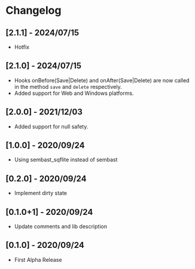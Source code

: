 # Changelog

## [2.1.1] - 2024/07/15

* Hotfix

## [2.1.0] - 2024/07/15

* Hooks onBefore(Save|Delete) and onAfter(Save|Delete) are now called in the method `save` and `delete` respectively.
* Added support for Web and Windows platforms.

## [2.0.0] - 2021/12/03

* Added support for null safety.

## [1.0.0] - 2020/09/24

* Using sembast_sqflite instead of sembast

## [0.2.0] - 2020/09/24

* Implement dirty state

## [0.1.0+1] - 2020/09/24

* Update comments and lib description

## [0.1.0] - 2020/09/24

* First Alpha Release
